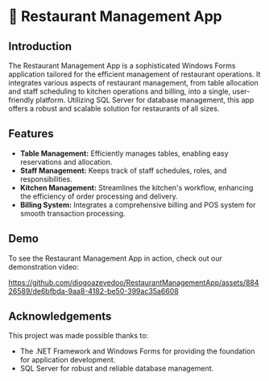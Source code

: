 # 🍝 Restaurant Management App

## Introduction
The Restaurant Management App is a sophisticated Windows Forms application tailored for the efficient management of restaurant operations. It integrates various aspects of restaurant management, from table allocation and staff scheduling to kitchen operations and billing, into a single, user-friendly platform. Utilizing SQL Server for database management, this app offers a robust and scalable solution for restaurants of all sizes.

## Features
- **Table Management:** Efficiently manages tables, enabling easy reservations and allocation.
- **Staff Management:** Keeps track of staff schedules, roles, and responsibilities.
- **Kitchen Management:** Streamlines the kitchen's workflow, enhancing the efficiency of order processing and delivery.
- **Billing System:** Integrates a comprehensive billing and POS system for smooth transaction processing.

## Demo
To see the Restaurant Management App in action, check out our demonstration video:

https://github.com/diogoazevedoo/RestaurantManagementApp/assets/88426589/de6bfbda-9aa8-4182-be50-399ac35a6608

## Acknowledgements
This project was made possible thanks to:
- The .NET Framework and Windows Forms for providing the foundation for application development.
- SQL Server for robust and reliable database management.
